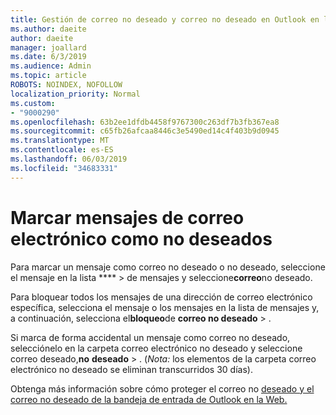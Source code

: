 ```yaml
---
title: Gestión de correo no deseado y correo no deseado en Outlook en la web
ms.author: daeite
author: daeite
manager: joallard
ms.date: 6/3/2019
ms.audience: Admin
ms.topic: article
ROBOTS: NOINDEX, NOFOLLOW
localization_priority: Normal
ms.custom:
- "9000290"
ms.openlocfilehash: 63b2ee1dfdb4458f9767300c263df7b3fb367ea8
ms.sourcegitcommit: c65fb26afcaa8446c3e5490ed14c4f403b9d0945
ms.translationtype: MT
ms.contentlocale: es-ES
ms.lasthandoff: 06/03/2019
ms.locfileid: "34683331"
---
```

# <a name="mark-email-messages-as-junk"></a>Marcar mensajes de correo electrónico como no deseados

Para marcar un mensaje como correo no deseado o no deseado, seleccione el mensaje en la lista **** > de mensajes y seleccione**correo**no deseado.

Para bloquear todos los mensajes de una dirección de correo electrónico específica, selecciona el mensaje o los mensajes en la lista de mensajes y, a continuación, selecciona el**bloqueo**de **correo no deseado** > .

Si marca de forma accidental un mensaje como correo no deseado, selecciónelo en la carpeta correo electrónico no deseado y seleccione correo deseado,**no** **deseado** > . (*Nota:* los elementos de la carpeta correo electrónico no deseado se eliminan transcurridos 30 días).

Obtenga más información sobre cómo proteger el correo no [deseado y el correo no deseado de la bandeja de entrada de Outlook en la Web.](https://support.office.com/article/db786e79-54e2-40cc-904f-d89d57b7f41d)